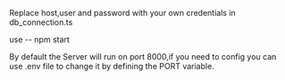 <!-- database setup -->

Replace host,user and password with your own credentials in db_connection.ts

<!-- To start a server -->

use -- npm start

<!-- PORT NUMBER -->

By default the Server will run on port 8000,if you need to config you can use .env file to change it by defining the PORT variable.
